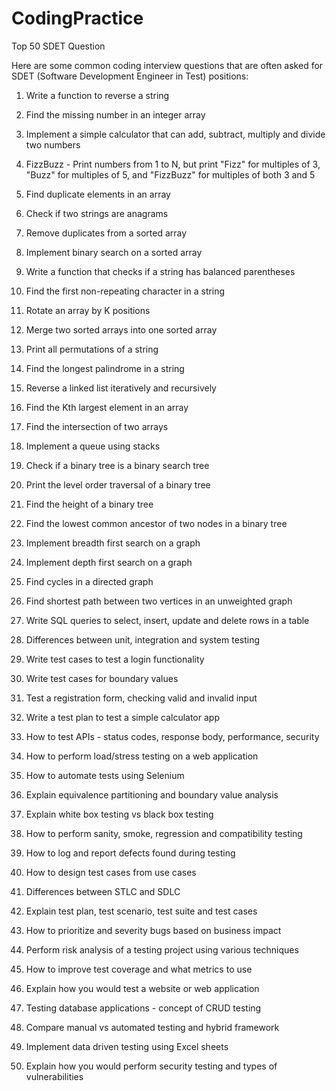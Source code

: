 # CodingPractice

Top 50 SDET Question

Here are some common coding interview questions that are often asked for SDET (Software Development Engineer in Test) positions:

1. Write a function to reverse a string

2. Find the missing number in an integer array

3. Implement a simple calculator that can add, subtract, multiply and divide two numbers

4. FizzBuzz - Print numbers from 1 to N, but print "Fizz" for multiples of 3, "Buzz" for multiples of 5, and "FizzBuzz" for multiples of both 3 and 5

5. Find duplicate elements in an array

6. Check if two strings are anagrams

7. Remove duplicates from a sorted array

8. Implement binary search on a sorted array

9. Write a function that checks if a string has balanced parentheses

10. Find the first non-repeating character in a string

11. Rotate an array by K positions

12. Merge two sorted arrays into one sorted array

13. Print all permutations of a string

14. Find the longest palindrome in a string

15. Reverse a linked list iteratively and recursively

16. Find the Kth largest element in an array

17. Find the intersection of two arrays

18. Implement a queue using stacks

19. Check if a binary tree is a binary search tree

20. Print the level order traversal of a binary tree

21. Find the height of a binary tree

22. Find the lowest common ancestor of two nodes in a binary tree

23. Implement breadth first search on a graph

24. Implement depth first search on a graph

25. Find cycles in a directed graph

26. Find shortest path between two vertices in an unweighted graph

27. Write SQL queries to select, insert, update and delete rows in a table

28. Differences between unit, integration and system testing

29. Write test cases to test a login functionality

30. Write test cases for boundary values

31. Test a registration form, checking valid and invalid input

32. Write a test plan to test a simple calculator app

33. How to test APIs - status codes, response body, performance, security

34. How to perform load/stress testing on a web application

35. How to automate tests using Selenium

36. Explain equivalence partitioning and boundary value analysis

37. Explain white box testing vs black box testing

38. How to perform sanity, smoke, regression and compatibility testing

39. How to log and report defects found during testing

40. How to design test cases from use cases

41. Differences between STLC and SDLC

42. Explain test plan, test scenario, test suite and test cases

43. How to prioritize and severity bugs based on business impact

44. Perform risk analysis of a testing project using various techniques

45. How to improve test coverage and what metrics to use

46. Explain how you would test a website or web application

47. Testing database applications - concept of CRUD testing

48. Compare manual vs automated testing and hybrid framework

49. Implement data driven testing using Excel sheets

50. Explain how you would perform security testing and types of vulnerabilities
